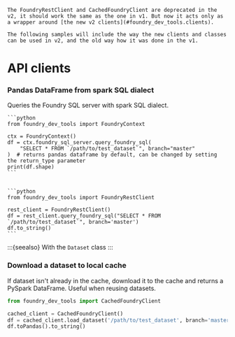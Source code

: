 ```{warning}
The FoundryRestClient and CachedFoundryClient are deprecated in the v2, it should work the same as the one in v1. But now it acts only as a wrapper around [the new v2 clients](#foundry_dev_tools.clients).

The following samples will include the way the new clients and classes can be used in v2, and the old way how it was done in the v1.
```

# API clients

### Pandas DataFrame from spark SQL dialect

Queries the Foundry SQL server with spark SQL dialect.


````{tab} v2
```python
from foundry_dev_tools import FoundryContext

ctx = FoundryContext()
df = ctx.foundry_sql_server.query_foundry_sql(
    "SELECT * FROM `/path/to/test_dataset`", branch="master"
)  # returns pandas dataframe by default, can be changed by setting the return_type parameter
print(df.shape)
```
````

````{tab} v1

```python
from foundry_dev_tools import FoundryRestClient

rest_client = FoundryRestClient()
df = rest_client.query_foundry_sql("SELECT * FROM `/path/to/test_dataset`", branch='master')
df.to_string()
```
````

:::{seealso}
With the `Dataset` class [](/docs/examples/dataset.md#polars-dataframe-from-spark-sql-dialect)
:::

### Download a dataset to local cache

If dataset isn't already in the cache, download it to the cache and returns a PySpark DataFrame. Useful when reusing datasets.

```python
from foundry_dev_tools import CachedFoundryClient

cached_client = CachedFoundryClient()
df = cached_client.load_dataset('/path/to/test_dataset', branch='master')
df.toPandas().to_string()
```
